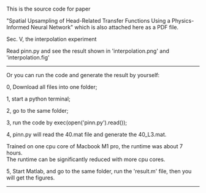 This is the source code for paper 

"Spatial Upsampling of Head-Related Transfer Functions Using a Physics-Informed Neural Network"
which is also attached here as a PDF file. 



Sec. V, the interpolation experiment 

Read pinn.py and see the result shown in  'interpolation.png' and 'interpolation.fig' 

-------------------------------------------------------------------------------------------------
Or you can run the code and generate the result by yourself: 

0, Download all files into one folder; 

1, start a python terminal;

2, go to the same folder;   

3, run the code by exec(open('pinn.py').read()); 

4, pinn.py will read the 40.mat file and generate the 40_L3.mat.  


Trained on one cpu core of Macbook M1 pro, the runtime was about 7 hours.  
The runtime can be significantly reduced with more cpu cores.  


5, Start Matlab, and go to the same folder, run the 'result.m' file, then you will get the figures. 

-------------------------------------------------------------------------------------------------


